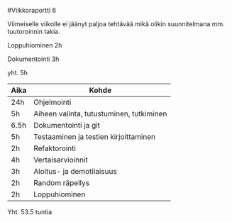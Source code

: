 #Viikkoraportti 6

Viimeiselle viikolle ei jäänyt paljoa tehtävää mikä olikin suunnitelmana mm. tuutoroinnin takia.

Loppuhiominen 2h

Dokumentointi 3h

yht. 5h



Aika | Kohde |
-----|--------|
24h  | Ohjelmointi |
5h   | Aiheen valinta, tutustuminen, tutkiminen |
6.5h | Dokumentointi ja git |
5h   | Testaaminen ja testien kirjoittaminen |
2h   | Refaktorointi |
4h   | Vertaisarvioinnit |
3h   | Aloitus- ja demotilaisuus |
2h   | Random räpellys |
2h   | Loppuhiominen |

Yht. 53.5 tuntia

